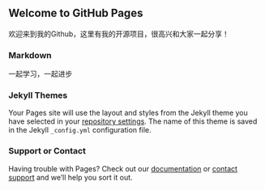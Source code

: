 ## Welcome to GitHub Pages

欢迎来到我的Github，这里有我的开源项目，很高兴和大家一起分享！

### Markdown
一起学习，一起进步

### Jekyll Themes

Your Pages site will use the layout and styles from the Jekyll theme you have selected in your [repository settings](https://github.com/Brick-fu/fqc.github.io/settings). The name of this theme is saved in the Jekyll `_config.yml` configuration file.

### Support or Contact

Having trouble with Pages? Check out our [documentation](https://help.github.com/categories/github-pages-basics/) or [contact support](https://github.com/contact) and we’ll help you sort it out.

